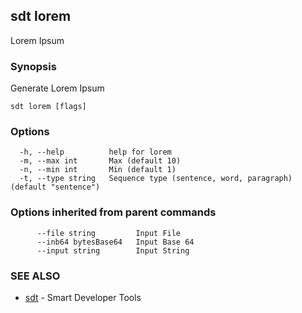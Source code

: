 ## sdt lorem

Lorem Ipsum

### Synopsis

Generate Lorem Ipsum

```
sdt lorem [flags]
```

### Options

```
  -h, --help          help for lorem
  -m, --max int       Max (default 10)
  -n, --min int       Min (default 1)
  -t, --type string   Sequence type (sentence, word, paragraph) (default "sentence")
```

### Options inherited from parent commands

```
      --file string         Input File
      --inb64 bytesBase64   Input Base 64
      --input string        Input String
```

### SEE ALSO

* [sdt](sdt.md)	 - Smart Developer Tools

